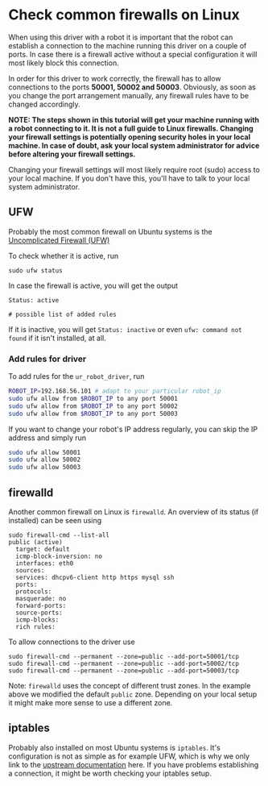 # Check common firewalls on Linux

When using this driver with a robot it is important that the robot can establish a connection to the
machine running this driver on a couple of ports. In case there is a firewall active without a
special configuration it will most likely block this connection.

In order for this driver to work correctly, the firewall has to allow connections to the ports
**50001, 50002 and 50003**. Obviously, as soon as you change the port arrangement manually, any firewall rules
have to be changed accordingly.

**NOTE: The steps shown in this tutorial will get your machine running with a robot connecting to
it. It is not a full guide to Linux firewalls. Changing your firewall settings is potentially
opening security holes in your local machine. In case of doubt, ask your local system administrator
for advice before altering your firewall settings.**

Changing your firewall settings will most likely require root (sudo) access to your local machine.
If you don't have this, you'll have to talk to your local system administrator.

## UFW
Probably the most common firewall on Ubuntu systems is the [Uncomplicated Firewall (UFW)](https://help.ubuntu.com/community/UFW)

To check whether it is active, run

```
sudo ufw status
```

In case the firewall is active, you will get the output

```
Status: active

# possible list of added rules
```

If it is inactive, you will get `Status: inactive` or even `ufw: command not found` if it isn't
installed, at all.


### Add rules for driver
To add rules for the `ur_robot_driver`, run

```bash
ROBOT_IP=192.168.56.101 # adapt to your particular robot_ip
sudo ufw allow from $ROBOT_IP to any port 50001
sudo ufw allow from $ROBOT_IP to any port 50002
sudo ufw allow from $ROBOT_IP to any port 50003
```

If you want to change your robot's IP address regularly, you can skip the IP address and simply run

```bash
sudo ufw allow 50001
sudo ufw allow 50002
sudo ufw allow 50003
```

## firewalld
Another common firewall on Linux is `firewalld`. An overview of its status (if installed) can be
seen using

```
sudo firewall-cmd --list-all
public (active)
  target: default
  icmp-block-inversion: no
  interfaces: eth0
  sources:
  services: dhcpv6-client http https mysql ssh
  ports:
  protocols:
  masquerade: no
  forward-ports:
  source-ports:
  icmp-blocks:
  rich rules:
```

To allow connections to the driver use

```
sudo firewall-cmd --permanent --zone=public --add-port=50001/tcp
sudo firewall-cmd --permanent --zone=public --add-port=50002/tcp
sudo firewall-cmd --permanent --zone=public --add-port=50003/tcp
```

Note: `firewalld` uses the concept of different trust zones. In the example above we modified the
default `public` zone. Depending on your local setup it might make more sense to use a different
zone.


## iptables
Probably also installed on most Ubuntu systems is `iptables`. It's configuration is not as simple as
for example UFW, which is why we only link to the [upstream
documentation](https://linux.die.net/man/8/iptables) here. If you have problems establishing a
connection, it might be worth checking your iptables setup.
